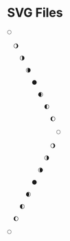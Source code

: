 # SVG Files
  
    🌕 
    
      🌖 
      
        🌗 
        
          🌘 
          
            🌑 
            
              🌒 
              
                🌓 
                
                  🌔 
                  
                    🌕 
                    
                  🌖 
                  
                🌗 
                
              🌘 
              
            🌑 
            
          🌒
          
        🌓 
        
      🌔
      
    🌕 
